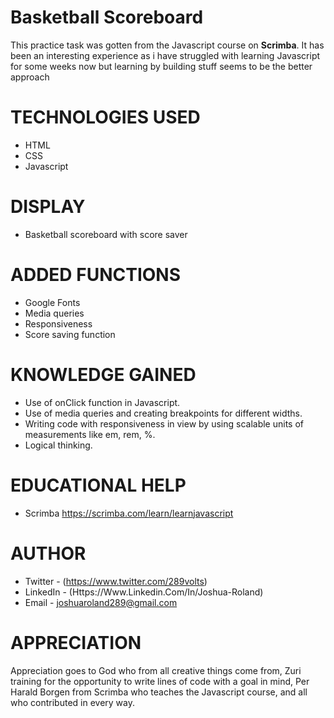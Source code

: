 # Basketball Scoreboard
 
 This practice task was gotten from the Javascript course on <b>Scrimba</b>. It has been an interesting experience as i have struggled with learning Javascript for some weeks now but learning by building stuff seems to be the better approach
# TECHNOLOGIES USED
- HTML
- CSS
- Javascript
# DISPLAY
- Basketball scoreboard with score saver
# ADDED FUNCTIONS

- Google Fonts
- Media queries
- Responsiveness
- Score saving function
# KNOWLEDGE GAINED

- Use of onClick function in Javascript.
- Use of media queries and creating breakpoints for different widths.
- Writing code with responsiveness in view by using scalable units of measurements like em, rem, %.
- Logical thinking.
# EDUCATIONAL HELP

- Scrimba <https://scrimba.com/learn/learnjavascript>
# AUTHOR

- Twitter - (https://www.twitter.com/289volts)
- LinkedIn - (Https://Www.Linkedin.Com/In/Joshua-Roland)
- Email - joshuaroland289@gmail.com
# APPRECIATION 

Appreciation goes to God who from all creative things come from, Zuri training for the opportunity to write lines of code with a goal in mind, Per Harald Borgen  from Scrimba who teaches the Javascript course,  and all who contributed in every way.
